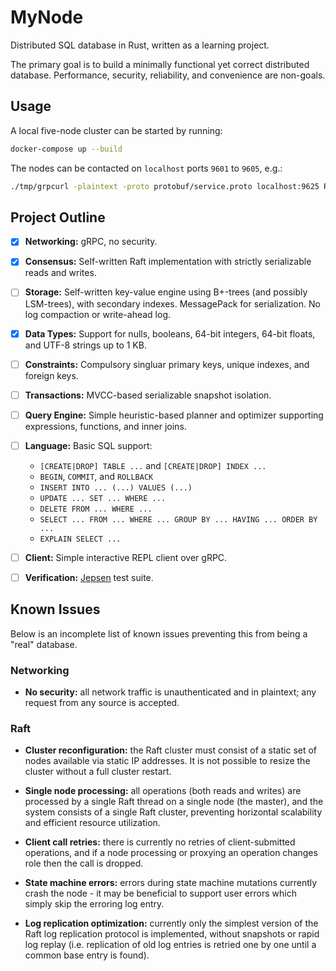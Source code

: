 # MyNode

Distributed SQL database in Rust, written as a learning project.

The primary goal is to build a minimally functional yet correct distributed database. Performance, security, reliability, and convenience are non-goals.

## Usage

A local five-node cluster can be started by running:

```sh
docker-compose up --build
```

The nodes can be contacted on `localhost` ports `9601` to `9605`, e.g.:

```sh
./tmp/grpcurl -plaintext -proto protobuf/service.proto localhost:9625 RpcService/Status
```

## Project Outline

- [x] **Networking:** gRPC, no security.

- [x] **Consensus:** Self-written Raft implementation with strictly serializable reads and writes.

- [ ] **Storage:** Self-written key-value engine using B+-trees (and possibly LSM-trees), with secondary indexes. MessagePack for serialization. No log compaction or write-ahead log.

- [x] **Data Types:** Support for nulls, booleans, 64-bit integers, 64-bit floats, and UTF-8 strings up to 1 KB.

- [ ] **Constraints:** Compulsory singluar primary keys, unique indexes, and foreign keys.

- [ ] **Transactions:** MVCC-based serializable snapshot isolation.

- [ ] **Query Engine:** Simple heuristic-based planner and optimizer supporting expressions, functions, and inner joins.

- [ ] **Language:** Basic SQL support:

  - `[CREATE|DROP] TABLE ...` and `[CREATE|DROP] INDEX ...`
  - `BEGIN`, `COMMIT`, and `ROLLBACK`
  - `INSERT INTO ... (...) VALUES (...)`
  - `UPDATE ... SET ... WHERE ...`
  - `DELETE FROM ... WHERE ...`
  - `SELECT ... FROM ... WHERE ... GROUP BY ... HAVING ... ORDER BY ...`
  - `EXPLAIN SELECT ...`

- [ ] **Client:** Simple interactive REPL client over gRPC.

- [ ] **Verification:** [Jepsen](https://github.com/jepsen-io/jepsen) test suite.

## Known Issues

Below is an incomplete list of known issues preventing this from being a "real" database.

### Networking

- **No security:** all network traffic is unauthenticated and in plaintext; any request from any source is accepted.

### Raft

- **Cluster reconfiguration:** the Raft cluster must consist of a static set of nodes available via static IP addresses. It is not possible to resize the cluster without a full cluster restart.

- **Single node processing:** all operations (both reads and writes) are processed by a single Raft thread on a single node (the master), and the system consists of a single Raft cluster, preventing horizontal scalability and efficient resource utilization.

* **Client call retries:** there is currently no retries of client-submitted operations, and if a node processing or proxying an operation changes role then the call is dropped.

- **State machine errors:** errors during state machine mutations currently crash the node - it may be beneficial to support user errors which simply skip the erroring log entry.

- **Log replication optimization:** currently only the simplest version of the Raft log replication protocol is implemented, without snapshots or rapid log replay (i.e. replication of old log entries is retried one by one until a common base entry is found).
